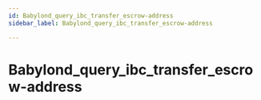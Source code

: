 ```yaml
---
id: Babylond_query_ibc_transfer_escrow-address
sidebar_label: Babylond_query_ibc_transfer_escrow-address

---
```


# Babylond_query_ibc_transfer_escrow-address